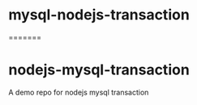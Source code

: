 # mysql-nodejs-transaction
=======
# nodejs-mysql-transaction
A demo repo for nodejs mysql transaction
